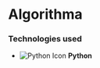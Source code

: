 # Algorithma

### Technologies used

- ![Python Icon](https://img.icons8.com/color/100/000000/python.png) **Python**

